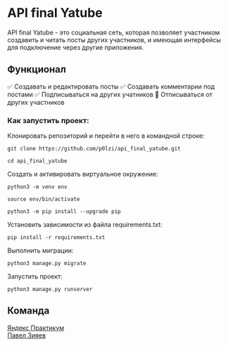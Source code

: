 # API final Yatube

API final Yatube - это социальная сеть, которая позволяет участником создавить и читать посты других участников, и имеющая интерфейсы для подключение через другие приложения. 

## Функционал

:white_check_mark: Создавать и редактировать посты
:white_check_mark: Создавать комментарии под постами
:white_check_mark: Подписываться на других учатников 
:black_square_button: Отписываться от других участников 

### Как запустить проект:

Клонировать репозиторий и перейти в него в командной строке:

```
git clone https://github.com/p0lzi/api_final_yatube.git
```

```
cd api_final_yatube
```

Cоздать и активировать виртуальное окружение:

```
python3 -m venv env
```

```
source env/bin/activate
```

```
python3 -m pip install --upgrade pip
```

Установить зависимости из файла requirements.txt:

```
pip install -r requirements.txt
```

Выполнить миграции:

```
python3 manage.py migrate
```

Запустить проект:

```
python3 manage.py runserver
```

## Команда

[Яндекс Практикум](https://github.com/yandex-praktikum/)<br>
[Павел Зияев](https://github.com/p0lzi)<br> 


